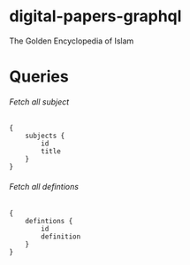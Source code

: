 # digital-papers-graphql
 The Golden Encyclopedia of Islam

# Queries

###### Fetch all subject

```
{
    subjects {
        id
        title
    }
}
```

###### Fetch all defintions

```
{
    defintions {
        id
        definition
    }
}
```